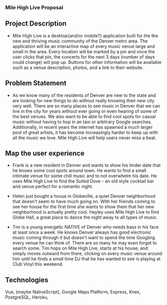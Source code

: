 ### Mile High Live Proposal

## Project Description

  - Mile High Live is a desktop(and/or mobile?) application built for the the new and thriving music community of the Denver metro area. The application will be an interactive map of every music venue large and small in the area. Every location will be marked by a pin and once the user clicks that pin, the concerts for the next 3 days (number of days could change) will pop up. Buttons for other information will be available such as a venue description, photos, and a link to their website.

## Problem Statement

  -  As we know many of the residents of Denver are new to the state and are looking for new things to do without really knowing their new city very well. There are so many places to see music in Denver that we can live in the city for years without ever going or even hearing of some of the best venues. We also want to be able to find cool spots for casual music without having to hop in an taxi or arbitrary Google searches.  Additionally, in recent years the internet has spawned a much larger pool of great artists, it has become increasingly harder to keep up with all the music we love. Mile High Live will help users never miss a beat.

## Map the user experience

  - Frank is a new resident in Denver and wants to show his tinder date that he knows some cool spots around town. He wants to find a small intimate venue for some chill music and to not overwhelm his date. He uses Mile High Live to find the Soiled Dove - an old style cocktail bar and venue perfect for a romantic night.

  - Helen just bought a house in Globeville, a quiet Denver neighborhood that doesn't seem to have much going on. With her friends coming to see her house for the first time she wants to show them that her new neighborhood is actually pretty cool. Hayley uses Mile High Live to find Globe Hall, a great place to dance the night away to all types of music.

  - Tim is a young energetic NATIVE of Denver who needs bass in his face at least once a week. He knows Denver always has good electronic music coming through it but doesn't want to spend the time Googling every venue he can think of. There are so many he may even forget to search some. Tim hops on Mile High Live, starts at his house, and simply moves outward from there, clicking on every music venue around him until he finds a small time DJ that he has wanted to see is playing at Club Vinyl this weekend.

## Technologies

  Vue, (maybe NativeScript), Google Maps Platform,  Express, Knex, PostgreSQL, Heroku,
